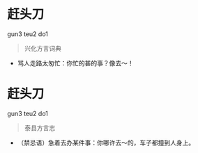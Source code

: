 # 赶头刀
gun3 teu2 do1
> 兴化方言词典
- 骂人走路太匆忙：你忙的甚的事？像去～！

# 赶头刀
gun3 teu2 do1
> 泰县方言志
- （禁忌语）急着去办某件事：你哪许去～的，车子都撞到人身上。
